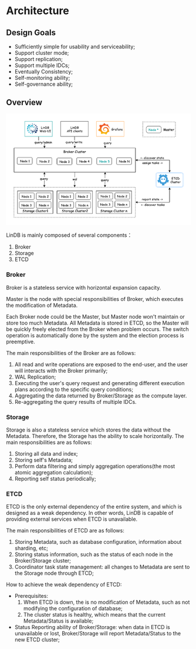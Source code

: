 # Architecture


## Design Goals

- Sufficiently simple for usability and serviceability;
- Support cluster mode;
- Support replication;
- Support multiple IDCs;
- Eventually Consistency;
- Self-monitoring ability;
- Self-governance ability;

## Overview

![architecture](../../assets/images/design/architecture.png)

LinDB is mainly composed of several components：
1. Broker
2. Storage
3. ETCD

### Broker

Broker is a stateless service with horizontal expansion capacity.

Master is the node with special responsibilities of Broker, which executes the modification of Metadata.

Each Broker node could be the Master, but Master node won't maintain or store too much Metadata. All Metadata is stored in ETCD, so the Master will be quickly freely elected from the Broker when problem occurs. The switch operation is automatically done by the system and the election process is preemptive.

The main responsibilities of the Broker are as follows:

1. All read and write operations are exposed to the end-user, and the user will interacts with the Broker primarily;
2. WAL Replication;
3. Executing the user's query request and generating different execution plans according to the specific query conditions;
4. Aggregating the data returned by Broker/Storage as the compute layer.
5. Re-aggregating the query results of multiple IDCs.


### Storage

Storage is also a stateless service which stores the data without the Metadata. Therefore, the Storage has the ability to scale horizontally. The main responsibilities are as follows:

1. Storing all data and index;
2. Storing self's Metadata;
3. Perform data filtering and simply aggregation operations(the most atomic aggregation calculation); 
4. Reporting self status periodically;

### ETCD

ETCD is the only external dependency of the entire system, and which is designed as a weak dependency.
In other words, LinDB is capable of providing external services when ETCD is unavailable.

The main responsibilities of ETCD are as follows:

1. Storing Metadata, such as database configuration, information about sharding, etc;
2. Storing status information, such as the status of each node in the Broker/Storage cluster;
3. Coordinator task state management: all changes to Metadata are sent to the Storage node through ETCD;

How to achieve the weak dependency of ETCD:

- Prerequisites:
  1. When ETCD is down, the is no modification of Metadata, such as not modifying the configuration of database;
  2. The cluster status is healthy, which means that the current Metadata/Status is available;
- Status Reporting ability of Broker/Storage: when data in ETCD is unavailable or lost, Broker/Storage will report Metadata/Status to the new ETCD cluster;